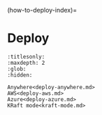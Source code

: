 (how-to-deploy-index)=
# Deploy

```{toctree}
:titlesonly:
:maxdepth: 2
:glob:
:hidden:

Anywhere<deploy-anywhere.md>
AWS<deploy-aws.md>
Azure<deploy-azure.md>
KRaft mode<kraft-mode.md>
```
